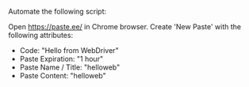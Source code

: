 Automate the following script:

Open https://paste.ee/ in Chrome browser.
Create 'New Paste' with the following attributes:
* Code: "Hello from WebDriver"
* Paste Expiration: "1 hour"
* Paste Name / Title: "helloweb"
* Paste Content: "helloweb"
